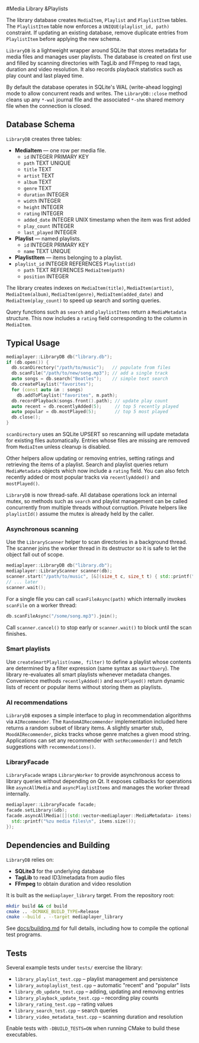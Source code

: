 #Media Library &Playlists

The library database creates `MediaItem`, `Playlist` and `PlaylistItem` tables.
The `PlaylistItem` table now enforces a `UNIQUE(playlist_id, path)` constraint.
If updating an existing database, remove duplicate entries from `PlaylistItem`
before applying the new schema.

`LibraryDB` is a lightweight wrapper around SQLite that stores metadata for media files and manages user playlists. The database is created on first use and filled by scanning directories with TagLib and FFmpeg to read tags, duration and video resolution. It also records playback statistics such as play count and last played time.

By default the database operates in SQLite's WAL (write-ahead logging) mode to allow concurrent reads and writes. The `LibraryDB::close` method cleans up any `*-wal` journal file and the associated `*-shm` shared memory file when the connection is closed.

## Database Schema

`LibraryDB` creates three tables:

- **MediaItem** — one row per media file.
  - `id` INTEGER PRIMARY KEY
  - `path` TEXT UNIQUE
  - `title` TEXT
  - `artist` TEXT
  - `album` TEXT
  - `genre` TEXT
  - `duration` INTEGER
  - `width` INTEGER
  - `height` INTEGER
  - `rating` INTEGER
  - `added_date` INTEGER UNIX timestamp when the item was first added
  - `play_count` INTEGER
  - `last_played` INTEGER
- **Playlist** — named playlists.
  - `id` INTEGER PRIMARY KEY
  - `name` TEXT UNIQUE
- **PlaylistItem** — items belonging to a playlist.
- `playlist_id` INTEGER REFERENCES `Playlist(id)`
  - `path` TEXT REFERENCES `MediaItem(path)`
  - `position` INTEGER

The library creates indexes on `MediaItem(title)`, `MediaItem(artist)`,
`MediaItem(album)`, `MediaItem(genre)`, `MediaItem(added_date)` and
`MediaItem(play_count)` to speed up search and sorting queries.

Query functions such as `search` and `playlistItems` return a `MediaMetadata`
structure. This now includes a `rating` field corresponding to the column in
`MediaItem`.

## Typical Usage

```cpp
mediaplayer::LibraryDB db("library.db");
if (db.open()) {
  db.scanDirectory("/path/to/music");   // populate from files
  db.scanFile("/path/to/new/song.mp3"); // add a single track
  auto songs = db.search("Beatles");    // simple text search
  db.createPlaylist("favorites");
  for (const auto &m : songs)
    db.addToPlaylist("favorites", m.path);
  db.recordPlayback(songs.front().path); // update play count
  auto recent = db.recentlyAdded(5);     // top 5 recently played
  auto popular = db.mostPlayed(5);       // top 5 most played
  db.close();
}
```

`scanDirectory` uses an SQLite UPSERT so rescanning will update metadata for
existing files automatically. Entries whose files are missing are removed from
`MediaItem` unless cleanup is disabled.

Other helpers allow updating or removing entries, setting ratings and retrieving
the items of a playlist. Search and playlist queries return `MediaMetadata`
objects which now include a `rating` field. You can also fetch recently added
or most popular tracks via `recentlyAdded()` and `mostPlayed()`.

`LibraryDB` is now thread-safe. All database operations lock an internal mutex,
so methods such as `search` and playlist management can be called concurrently
from multiple threads without corruption. Private helpers like `playlistId()`
assume the mutex is already held by the caller.

### Asynchronous scanning

Use the `LibraryScanner` helper to scan directories in a background thread. The
scanner joins the worker thread in its destructor so it is safe to let the
object fall out of scope.

```cpp
mediaplayer::LibraryDB db("library.db");
mediaplayer::LibraryScanner scanner(db);
scanner.start("/path/to/music", [&](size_t c, size_t t) { std::printf("%zu/%zu\n", c, t); });
// ... later
scanner.wait();
```
For a single file you can call `scanFileAsync(path)` which internally invokes
`scanFile` on a worker thread:

```cpp
db.scanFileAsync("/some/song.mp3").join();
```

Call `scanner.cancel()` to stop early or `scanner.wait()` to block until the
scan finishes.

### Smart playlists

Use `createSmartPlaylist(name, filter)` to define a playlist whose contents are
determined by a filter expression (same syntax as `smartQuery`). The library
re-evaluates all smart playlists whenever metadata changes. Convenience methods
`recentlyAdded()` and `mostPlayed()` return dynamic lists of recent or popular
items without storing them as playlists.

### AI recommendations

`LibraryDB` exposes a simple interface to plug in recommendation algorithms via
`AIRecommender`. The `RandomAIRecommender` implementation included here returns
a random subset of library items. A slightly smarter stub,
`MoodAIRecommender`, picks tracks whose genre matches a given mood string.
Applications can set any recommender with `setRecommender()` and fetch
suggestions with `recommendations()`.

### LibraryFacade

`LibraryFacade` wraps `LibraryWorker` to provide asynchronous access to library
queries without depending on Qt. It exposes callbacks for operations like
`asyncAllMedia` and `asyncPlaylistItems` and manages the worker thread
internally.

```cpp
mediaplayer::LibraryFacade facade;
facade.setLibrary(&db);
facade.asyncAllMedia([](std::vector<mediaplayer::MediaMetadata> items) {
  std::printf("%zu media files\n", items.size());
});
```

## Dependencies and Building

`LibraryDB` relies on:

- **SQLite3** for the underlying database
- **TagLib** to read ID3/metadata from audio files
- **FFmpeg** to obtain duration and video resolution

It is built as the `mediaplayer_library` target. From the repository root:

```bash
mkdir build && cd build
cmake .. -DCMAKE_BUILD_TYPE=Release
cmake --build . --target mediaplayer_library
```

See [docs/building.md](../../docs/building.md) for full details, including how to compile the optional test programs.

## Tests

Several example tests under `tests/` exercise the library:

- `library_playlist_test.cpp` – playlist management and persistence
- `library_autoplaylist_test.cpp` – automatic "recent" and "popular" lists
- `library_db_update_test.cpp` – adding, updating and removing entries
- `library_playback_update_test.cpp` – recording play counts
- `library_rating_test.cpp` – rating values
- `library_search_test.cpp` – search queries
- `library_video_metadata_test.cpp` – scanning duration and resolution

Enable tests with `-DBUILD_TESTS=ON` when running CMake to build these executables.
